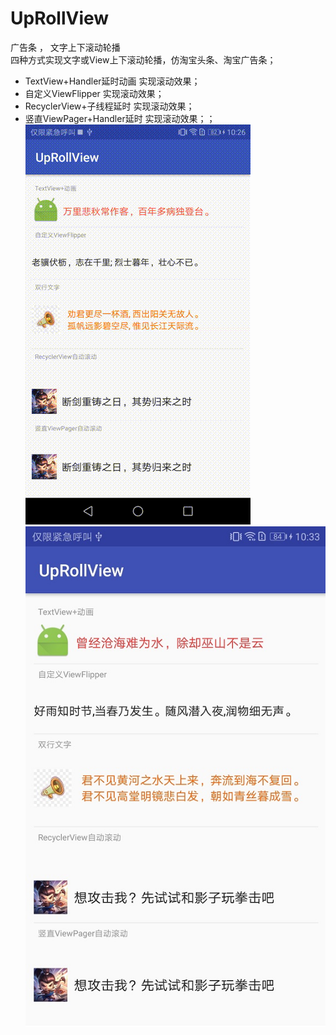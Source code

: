 # UpRollView
广告条 ， 文字上下滚动轮播<br/>
四种方式实现文字或View上下滚动轮播，仿淘宝头条、淘宝广告条；<br/>
- TextView+Handler延时动画 实现滚动效果；
- 自定义ViewFlipper 实现滚动效果；
- RecyclerView+子线程延时 实现滚动效果；
- 竖直ViewPager+Handler延时 实现滚动效果；；<br/>
![运行时动态图](https://github.com/CuiChenbo/UpRollView/blob/master/images/T823.gif)
![效果图](https://github.com/CuiChenbo/UpRollView/blob/master/images/TI00603103833.jpg)

